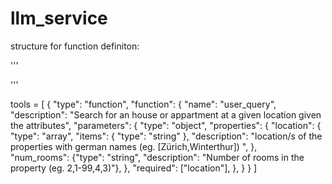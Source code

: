 # llm_service

structure for function definiton:

'''  

'''

tools = [
  {
    "type": "function",
    "function": {
      "name": "user_query",
      "description": "Search for an house or appartment at a given location given the attributes",
      "parameters": {
        "type": "object",
        "properties": {
          "location": {
            "type": "array",
            "items": {
              "type": "string"
            },
            "description": "location/s of the properties with german names (eg. [Zürich,Winterthur]) ",
            },                  
            "num_rooms": {"type": "string", "description": "Number of rooms in the property (eg. 2,1-99,4,3)"},
        },
        "required": ["location"],
      },
    }
  }
]